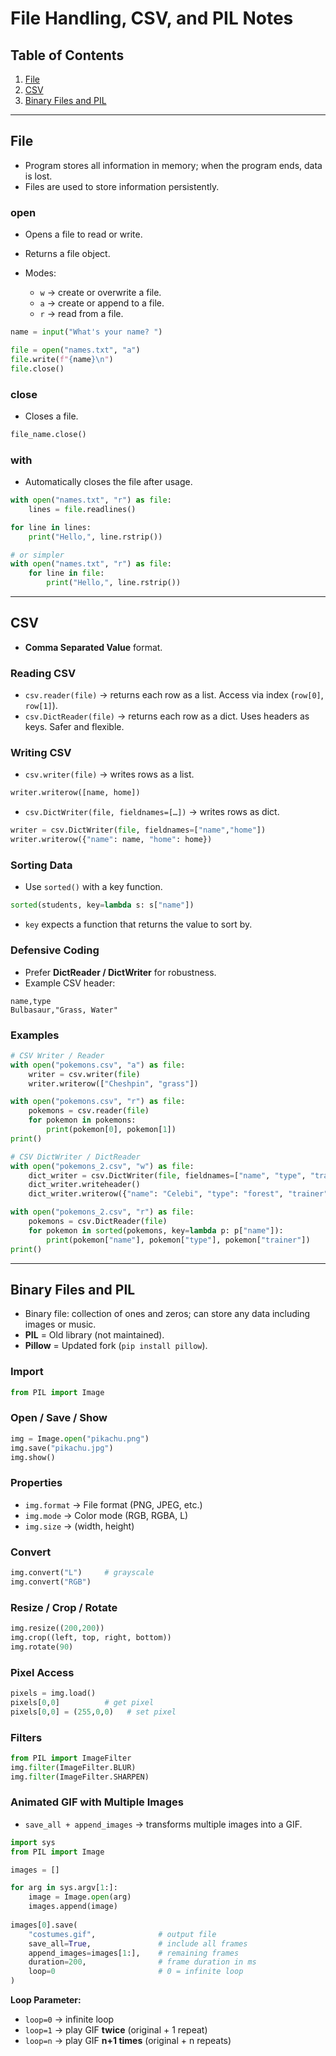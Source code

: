 # File Handling, CSV, and PIL Notes

## Table of Contents

1. [File](#file)
2. [CSV](#csv)
3. [Binary Files and PIL](#binary-files-and-pil)

---

## File

* Program stores all information in memory; when the program ends, data is lost.
* Files are used to store information persistently.

### open

* Opens a file to read or write.
* Returns a file object.
* Modes:

  * `w` → create or overwrite a file.
  * `a` → create or append to a file.
  * `r` → read from a file.

```python
name = input("What's your name? ")

file = open("names.txt", "a")
file.write(f"{name}\n")
file.close()
```

### close

* Closes a file.

```python
file_name.close()
```

### with

* Automatically closes the file after usage.

```python
with open("names.txt", "r") as file:
    lines = file.readlines()

for line in lines:
    print("Hello,", line.rstrip())

# or simpler
with open("names.txt", "r") as file:
    for line in file:
        print("Hello,", line.rstrip())
```

---

## CSV

* **Comma Separated Value** format.

### Reading CSV

* `csv.reader(file)` → returns each row as a list. Access via index (`row[0]`, `row[1]`).
* `csv.DictReader(file)` → returns each row as a dict. Uses headers as keys. Safer and flexible.

### Writing CSV

* `csv.writer(file)` → writes rows as a list.

```python
writer.writerow([name, home])
```

* `csv.DictWriter(file, fieldnames=[…])` → writes rows as dict.

```python
writer = csv.DictWriter(file, fieldnames=["name","home"])
writer.writerow({"name": name, "home": home})
```

### Sorting Data

* Use `sorted()` with a key function.

```python
sorted(students, key=lambda s: s["name"])
```

* `key` expects a function that returns the value to sort by.

### Defensive Coding

* Prefer **DictReader / DictWriter** for robustness.
* Example CSV header:

```
name,type
Bulbasaur,"Grass, Water"
```

### Examples

```python
# CSV Writer / Reader
with open("pokemons.csv", "a") as file:
    writer = csv.writer(file)
    writer.writerow(["Cheshpin", "grass"])

with open("pokemons.csv", "r") as file:
    pokemons = csv.reader(file)
    for pokemon in pokemons:
        print(pokemon[0], pokemon[1])
print()

# CSV DictWriter / DictReader
with open("pokemons_2.csv", "w") as file:
    dict_writer = csv.DictWriter(file, fieldnames=["name", "type", "trainer"])
    dict_writer.writeheader()
    dict_writer.writerow({"name": "Celebi", "type": "forest", "trainer": "None"})

with open("pokemons_2.csv", "r") as file:
    pokemons = csv.DictReader(file)
    for pokemon in sorted(pokemons, key=lambda p: p["name"]):
        print(pokemon["name"], pokemon["type"], pokemon["trainer"])
print()
```

---

## Binary Files and PIL

* Binary file: collection of ones and zeros; can store any data including images or music.
* **PIL** = Old library (not maintained).
* **Pillow** = Updated fork (`pip install pillow`).

### Import

```python
from PIL import Image
```

### Open / Save / Show

```python
img = Image.open("pikachu.png")
img.save("pikachu.jpg")
img.show()
```

### Properties

* `img.format` → File format (PNG, JPEG, etc.)
* `img.mode` → Color mode (RGB, RGBA, L)
* `img.size` → (width, height)

### Convert

```python
img.convert("L")     # grayscale
img.convert("RGB")
```

### Resize / Crop / Rotate

```python
img.resize((200,200))
img.crop((left, top, right, bottom))
img.rotate(90)
```

### Pixel Access

```python
pixels = img.load()
pixels[0,0]          # get pixel
pixels[0,0] = (255,0,0)   # set pixel
```

### Filters

```python
from PIL import ImageFilter
img.filter(ImageFilter.BLUR)
img.filter(ImageFilter.SHARPEN)
```

### Animated GIF with Multiple Images

* `save_all + append_images` → transforms multiple images into a GIF.

```python
import sys
from PIL import Image

images = []

for arg in sys.argv[1:]:
    image = Image.open(arg)
    images.append(image)
    
images[0].save(
    "costumes.gif",              # output file
    save_all=True,               # include all frames
    append_images=images[1:],    # remaining frames
    duration=200,                # frame duration in ms
    loop=0                       # 0 = infinite loop
)
```

**Loop Parameter:**

* `loop=0` → infinite loop
* `loop=1` → play GIF **twice** (original + 1 repeat)
* `loop=n` → play GIF **n+1 times** (original + n repeats)
